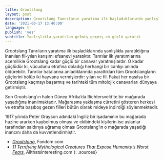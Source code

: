 ```yaml
---
title: Grootslang
layout: post
description: Grootslang Tanrıların yaratıma ilk başladıklarında yanlışlıkla yaratıldığına inanılan fil-yılan karışımı efsanevi yaratıktır.
date: '2021-03-17 13:40:00'
language: tr
publish: 'yes'
subtitle: Yanlışlıkla yaratılan gelmiş geçmiş en güçlü yaratık
---
```

Grootslang Tanrıların yaratıma ilk başladıklarında yanlışlıkla yaratıldığına inanılan fil-yılan karışımı efsanevi yaratıktır. Tanrılar ilk yaratımlarına acemilikle Grootslang kadar güçlü bir canavar yaratmışlardır. O kadar güçlüdür ki, vücudunu etrafına doladığı herhangi bir canlıyı anında öldürebilir. Tanrılar hatalarına anladıklarında yarattıkları tüm Grootslangların güçlerini bölüp iki hayvana vermişlerdir: yılan ve fil. Fakat her nasılsa bir Grootslang kaçmayı başarmış ve tarihteki tüm mitolojik canavarları dünyaya getirmiştir.

Son Grootslang’ın halen Güney Afrika’da Richtersveld’te bir mağarada yaşadığına inanılmaktadır. Mağarasına yaklaşma cürretini gösteren herkesi ve etrafta başıboş gezen filleri bütün olarak mideye indirdiği söylenmektedir.

1917 yılında Peter Grayson adındaki İngiliz bir işadamının bu mağarada hazine ararken kaybolmuş olması ve ekibindeki kişilerin ise aslanlar tarafından saldırıya uğramış olması Grootslang’ın o mağarada yaşadığı inancını daha da kuvvetlendirmiştir.   


+ *[Grootslang](https://cryptidz.fandom.com/wiki/Grootslang)*, Fandom.com
+ *[11 Terrifying Mythological Creatures That Expose Humanity’s Worst Fears](https://allthatsinteresting.com/mythological-creatures/8)*, Allthatsinteresting.com
{: .sources}
